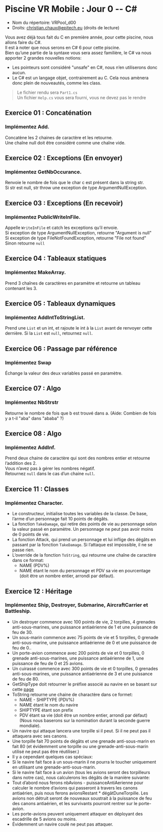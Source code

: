 # Piscine VR Mobile : Jour 0 -- C#

- Nom du répertoire: VRPool_d00
- Droits: christian.chaux@epitech.eu (droits de lecture)

Vous avez déjà tous fait du C en première année, pour cette piscine, nous allons faire du C#.  
Il est à noter que nous serons en C# 6 pour cette piscine.  
Bien qu’une partie de la syntaxe vous sera assez familière, le C# va nous apporter 2 grandes nouvelles notions:  
- Les pointeurs sont considéré "unsafe" en C#, nous n’en utiliserons donc aucun.
- Le C# est un langage objet, contrairement au C. Cela nous amènera donc plein de nouveautés, comme les class.

> Le fichier rendu sera `Part1.cs`  
> Un fichier `Help.cs` vous sera fourni, vous ne devez pas le rendre


## Exercice 01 : Concaténation
### Implémentez Add.

Concatène les 2 chaines de caractère et les retourne.  
Une chaîne null doit être considéré comme une chaîne vide.

## Exercice 02 : Exceptions (En envoyer)
### Implémentez GetNbOccurance.

Renvoie le nombre de fois que le char c est présent dans la string str.  
Si str est null, str throw une exception de type ArgumentNullException.

## Exercice 03 : Exceptions (En recevoir)
### Implémentez PublicWriteInFile.

Appelle `WriteInFile` et catch les exceptions qu’il envoie.  
Si exception de type ArgumentNullException, retourne "Argument is null"  
Si exception de type FileNotFoundException, retourne "File not found"  
Sinon retourne `null`

## Exercice 04 : Tableaux statiques
### Implémentez MakeArray.

Prend 3 chaînes de caractères en paramètre et retourne un tableau contenant les 3.

## Exercice 05 : Tableaux dynamiques
### Implémentez AddIntToStringList.

Prend une `List` et un int, et rajoute le int à la `List` avant de renvoyer cette dernière.
Si la `List` est `null`, retournez `null`.

## Exercice 06 : Passage par référence
### Implémentez Swap

Échange la valeur des deux variables passé en paramètre.

## Exercice 07 : Algo
### Implémentez NbStrstr

Retourne le nombre de fois que b est trouvé dans a.
(Aide: Combien de fois y a t-il "aba" dans "ababa" ?)

## Exercice 08 : Algo
### Implémentez AddInf.

Prend deux chaine de caractère qui sont des nombres entier et retourne l’addition des 2.  
Vous n’avez pas à gérer les nombres négatif.  
Retournez `null` dans le cas d’un chaine `null`.  

## Exercice 11 : Classes
### Implémentez Character.

- Le constructeur, initialise toutes les variables de la classe. De base, l’arme d’un personnage fait 10 points de dégâts.
- La fonction `TakeDamage`, qui retire des points de vie au personnage selon la valeur passé en paramètre. Un personnage ne peut pas avoir moins de 0 points de vie.
- La fonction Attack, qui prend un personnage et lui inflige des dégâts en passant par la fonction `TakeDamage`. Si l’attaque est impossible, il ne se passe rien.
- L’override de la fonction `ToString`, qui retourne une chaîne de caractère dans ce format:
    - NAME (PDV%)
    - NAME étant le nom du personnage et PDV sa vie en pourcentage (doit être un nombre entier, arrondi par défaut).

## Exercice 12 : Héritage
### Implémentez Ship, Destroyer, Submarine, AircraftCarrier et Battleship.

- Un destroyer commence avec 100 points de vie, 2 torpilles, 4 grenades anti-sous-marines, une puissance antiaérienne de 1 et une puissance de feu de 30.
- Un sous-marin commence avec 75 points de vie et 5 torpilles, 0 grenade anti-sous-marine, une puissance antiaérienne de 0 et une puissance de feu de 0..
- Un porte-avion commence avec 200 points de vie et 0 torpilles, 0 grenade anti-sous-marines, une puissance antiaérienne de 1, une puissance de feu de 0 et 25 avions.
- Un cuirassé commence avec 300 points de vie et 0 torpilles, 0 grenades anti-sous-marines, une puissance antiaérienne de 3 et une puissance de feu de 80.
- GetShipType doit retourner le préfixe associé au navire en se basant sur cette [page](https://en.wikipedia.org/wiki/Hull_classification_symbol)
- ToString retourne une chaine de charactère dans ce formet:
    - NAME - SHIPTYPE (PDV%)
    - NAME étant le nom du navire
    - SHIPTYPE étant son prefix
    - PDV étant sa vie (doit être un nombre entier, arrondi par défaut)
(Nous nous baserons sur la nomination durant la seconde guerre mondiale).
- Un navire qui attaque lancera une torpille si il peut. Si il ne peut pas il attaquera avec ses canons.
- Une torpille fait 70 points de dégâts et une grenade anti-sous-marin en fait 80 (et évidemment une torpille ou une grenade-anti-sous-marin utilisé ne peut pas être réutiliser.)
- Il y a cependant quelques cas spéciaux:
- Si le navire fait face à un sous-marin il ne pourra le toucher uniquement en utilisant une grenade-anti-sous-marin.
- Si le navire fait face à un avion (tous les avions seront des torpilleurs dans notre cas), nous calculerons les dégâts de la manière suivante:
- Tout d’abord nous ferons nbAvions - puissanceAntiAerienne pour calculer le nombre d’avions qui passeront à travers les canons antiaérien, puis nous ferons avionsRestant * dégâtDuneTorpille. Les avions non détruit seront de nouveaux soustrait à la puissance de feu des canons antiaérien, et les survivants pourront rentrer sur le porte-avion.
- Les porte-avions peuvent uniquement attaquer en déployant des escadrille de 5 avions ou moins.
- Évidemment un navire coulé ne peut pas attaquer.


